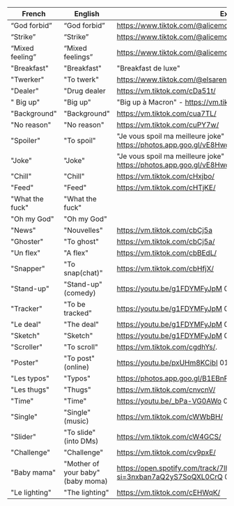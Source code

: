 | French          | English          | Example                                                                       |
|-----------------|------------------|-------------------------------------------------------------------------------|
| “God forbid”    | “God forbid”     | https://www.tiktok.com/@alicemoitie/video/6820891822462602501                 |
| “Strike”        | “Strike”         | https://www.tiktok.com/@alicemoitie/video/6820891822462602501                 |
| “Mixed feeling” | “Mixed feelings” | https://www.tiktok.com/@alicemoitie/video/6820891822462602501                 |
| "Breakfast"     | "Breakfast"      | "Breakfast de luxe"                                                           |
| "Twerker"       | "To twerk"       | https://www.tiktok.com/@elsarenaud1/video/6822970571274407173                 |
| "Dealer"        | "Drug dealer     | https://vm.tiktok.com/cDa51t/                                                 |
| " Big up"       | "Big up"         | "Big up à Macron" - https://vm.tiktok.com/cUy1t2/                             |
| "Background"    | "Background"     | https://vm.tiktok.com/cua7TL/                                                 |
| "No reason"     | "No reason"      | https://vm.tiktok.com/cuPY7w/                                                 |
| "Spoiler"       | "To spoil"       | "Je vous spoil ma meilleure joke" https://photos.app.goo.gl/vE8Hwds8QxevXVHC7 |
| "Joke"          | "Joke"           | "Je vous spoil ma meilleure joke" https://photos.app.goo.gl/vE8Hwds8QxevXVHC7 |
| "Chill"         | "Chill"          | https://vm.tiktok.com/cHxjbo/                                                 |
| "Feed"          | "Feed"           | https://vm.tiktok.com/cHTjKE/                                                 |
| "What the fuck" | "What the fuck"  |                                                                               |
| "Oh my God"     | "Oh my God"      |                                                                               |
| "News"          | "Nouvelles"      | https://vm.tiktok.com/cbCj5a                                                  |
| "Ghoster"       | "To ghost"       | https://vm.tiktok.com/cbCj5a/                                                 |
| "Un flex"       | "A flex"         | https://vm.tiktok.com/cbBEdL/                                                 |
| "Snapper"       | "To snap(chat)"  | https://vm.tiktok.com/cbHfjX/                                                 |
| "Stand-up"      | "Stand-up" (comedy) | https://youtu.be/g1FDYMFyJpM 00:20                                         |
| "Tracker"       | "To be tracked"  | https://youtu.be/g1FDYMFyJpM 01:25                                            |
| "Le deal"       | "The deal"       | https://youtu.be/g1FDYMFyJpM 03:09                                            |
| "Sketch"        | "Sketch"         | https://youtu.be/g1FDYMFyJpM 05:00                                            |                                                                                                              
| "Scroller"      | "To scroll"      | https://vm.tiktok.com/cgdhYs/.                                                |
| "Poster"        | "To post" (online) | https://youtu.be/pxUHm8KCibI 01:13                                          |
| "Les typos"     | "Typos"          | https://photos.app.goo.gl/B1EBnPn75s3aXBSt9                                   |
| "Les thugs"     | "Thugs"          | https://vm.tiktok.com/cnvcnV/                                                 |
| "Time"          | "Time"           | https://youtu.be/_bPa-VG0AWo 01:10                                            |
| "Single"        | "Single" (music) | https://vm.tiktok.com/cWWbBH/                                                 |
| "Slider"        | "To slide" (into DMs) | https://vm.tiktok.com/cW4GCS/ |
| "Challenge"     | "Challenge" | https://vm.tiktok.com/cv9pxE/ |
| "Baby mama" | "Mother of your baby" (baby moma) | https://open.spotify.com/track/7lhuM9WUqdThw72dCBRmQW?si=3nxban7aQ2yS7SoQXL0CrQ 02:35 |
| "Le lighting" | "The lighting" | https://vm.tiktok.com/cEHWqK/ | 
